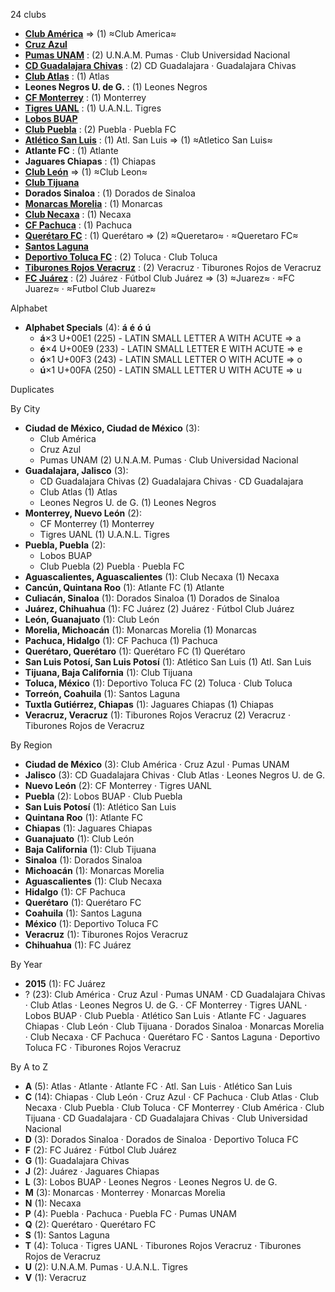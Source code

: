 24 clubs

- [**Club América**](https://en.wikipedia.org/wiki/Club_América) ⇒ (1) ≈Club America≈
- [**Cruz Azul**](https://en.wikipedia.org/wiki/Cruz_Azul)
- [**Pumas UNAM**](https://en.wikipedia.org/wiki/Club_Universidad_Nacional) : (2) U.N.A.M. Pumas · Club Universidad Nacional
- [**CD Guadalajara Chivas**](https://en.wikipedia.org/wiki/C.D._Guadalajara) : (2) CD Guadalajara · Guadalajara Chivas
- [**Club Atlas**](https://en.wikipedia.org/wiki/Club_Atlas) : (1) Atlas
- **Leones Negros U. de G.** : (1) Leones Negros
- [**CF Monterrey**](https://en.wikipedia.org/wiki/C.F._Monterrey) : (1) Monterrey
- [**Tigres UANL**](https://en.wikipedia.org/wiki/Tigres_UANL) : (1) U.A.N.L. Tigres
- [**Lobos BUAP**](https://en.wikipedia.org/wiki/Lobos_BUAP)
- [**Club Puebla**](https://en.wikipedia.org/wiki/Puebla_F.C.) : (2) Puebla · Puebla FC
- [**Atlético San Luis**](https://en.wikipedia.org/wiki/Atlético_San_Luis) : (1) Atl. San Luis ⇒ (1) ≈Atletico San Luis≈
- **Atlante FC** : (1) Atlante
- **Jaguares Chiapas** : (1) Chiapas
- [**Club León**](https://en.wikipedia.org/wiki/Club_León) ⇒ (1) ≈Club Leon≈
- [**Club Tijuana**](https://en.wikipedia.org/wiki/Club_Tijuana)
- **Dorados Sinaloa** : (1) Dorados de Sinaloa
- [**Monarcas Morelia**](https://en.wikipedia.org/wiki/Monarcas_Morelia) : (1) Monarcas
- [**Club Necaxa**](https://en.wikipedia.org/wiki/Club_Necaxa) : (1) Necaxa
- [**CF Pachuca**](https://en.wikipedia.org/wiki/C.F._Pachuca) : (1) Pachuca
- [**Querétaro FC**](https://en.wikipedia.org/wiki/Querétaro_FC) : (1) Querétaro ⇒ (2) ≈Queretaro≈ · ≈Queretaro FC≈
- [**Santos Laguna**](https://en.wikipedia.org/wiki/Santos_Laguna)
- [**Deportivo Toluca FC**](https://en.wikipedia.org/wiki/Club_Toluca) : (2) Toluca · Club Toluca
- [**Tiburones Rojos Veracruz**](https://en.wikipedia.org/wiki/Tiburones_Rojos_de_Veracruz) : (2) Veracruz · Tiburones Rojos de Veracruz
- [**FC Juárez**](https://en.wikipedia.org/wiki/FC_Juárez) : (2) Juárez · Fútbol Club Juárez ⇒ (3) ≈Juarez≈ · ≈FC Juarez≈ · ≈Futbol Club Juarez≈




Alphabet

- **Alphabet Specials** (4):  **á**  **é**  **ó**  **ú** 
  - **á**×3 U+00E1 (225) - LATIN SMALL LETTER A WITH ACUTE ⇒ a
  - **é**×4 U+00E9 (233) - LATIN SMALL LETTER E WITH ACUTE ⇒ e
  - **ó**×1 U+00F3 (243) - LATIN SMALL LETTER O WITH ACUTE ⇒ o
  - **ú**×1 U+00FA (250) - LATIN SMALL LETTER U WITH ACUTE ⇒ u




Duplicates





By City

- **Ciudad de México, Ciudad de México** (3): 
  - Club América 
  - Cruz Azul 
  - Pumas UNAM  (2) U.N.A.M. Pumas · Club Universidad Nacional
- **Guadalajara, Jalisco** (3): 
  - CD Guadalajara Chivas  (2) Guadalajara Chivas · CD Guadalajara
  - Club Atlas  (1) Atlas
  - Leones Negros U. de G.  (1) Leones Negros
- **Monterrey, Nuevo León** (2): 
  - CF Monterrey  (1) Monterrey
  - Tigres UANL  (1) U.A.N.L. Tigres
- **Puebla, Puebla** (2): 
  - Lobos BUAP 
  - Club Puebla  (2) Puebla · Puebla FC
- **Aguascalientes, Aguascalientes** (1): Club Necaxa  (1) Necaxa
- **Cancún, Quintana Roo** (1): Atlante FC  (1) Atlante
- **Culiacán, Sinaloa** (1): Dorados Sinaloa  (1) Dorados de Sinaloa
- **Juárez, Chihuahua** (1): FC Juárez  (2) Juárez · Fútbol Club Juárez
- **León, Guanajuato** (1): Club León 
- **Morelia, Michoacán** (1): Monarcas Morelia  (1) Monarcas
- **Pachuca, Hidalgo** (1): CF Pachuca  (1) Pachuca
- **Querétaro, Querétaro** (1): Querétaro FC  (1) Querétaro
- **San Luis Potosí, San Luis Potosí** (1): Atlético San Luis  (1) Atl. San Luis
- **Tijuana, Baja California** (1): Club Tijuana 
- **Toluca, México** (1): Deportivo Toluca FC  (2) Toluca · Club Toluca
- **Torreón, Coahuila** (1): Santos Laguna 
- **Tuxtla Gutiérrez, Chiapas** (1): Jaguares Chiapas  (1) Chiapas
- **Veracruz, Veracruz** (1): Tiburones Rojos Veracruz  (2) Veracruz · Tiburones Rojos de Veracruz




By Region

- **Ciudad de México** (3):   Club América · Cruz Azul · Pumas UNAM
- **Jalisco** (3):   CD Guadalajara Chivas · Club Atlas · Leones Negros U. de G.
- **Nuevo León** (2):   CF Monterrey · Tigres UANL
- **Puebla** (2):   Lobos BUAP · Club Puebla
- **San Luis Potosí** (1):   Atlético San Luis
- **Quintana Roo** (1):   Atlante FC
- **Chiapas** (1):   Jaguares Chiapas
- **Guanajuato** (1):   Club León
- **Baja California** (1):   Club Tijuana
- **Sinaloa** (1):   Dorados Sinaloa
- **Michoacán** (1):   Monarcas Morelia
- **Aguascalientes** (1):   Club Necaxa
- **Hidalgo** (1):   CF Pachuca
- **Querétaro** (1):   Querétaro FC
- **Coahuila** (1):   Santos Laguna
- **México** (1):   Deportivo Toluca FC
- **Veracruz** (1):   Tiburones Rojos Veracruz
- **Chihuahua** (1):   FC Juárez




By Year

- **2015** (1):   FC Juárez
- ? (23):   Club América · Cruz Azul · Pumas UNAM · CD Guadalajara Chivas · Club Atlas · Leones Negros U. de G. · CF Monterrey · Tigres UANL · Lobos BUAP · Club Puebla · Atlético San Luis · Atlante FC · Jaguares Chiapas · Club León · Club Tijuana · Dorados Sinaloa · Monarcas Morelia · Club Necaxa · CF Pachuca · Querétaro FC · Santos Laguna · Deportivo Toluca FC · Tiburones Rojos Veracruz






By A to Z

- **A** (5): Atlas · Atlante · Atlante FC · Atl. San Luis · Atlético San Luis
- **C** (14): Chiapas · Club León · Cruz Azul · CF Pachuca · Club Atlas · Club Necaxa · Club Puebla · Club Toluca · CF Monterrey · Club América · Club Tijuana · CD Guadalajara · CD Guadalajara Chivas · Club Universidad Nacional
- **D** (3): Dorados Sinaloa · Dorados de Sinaloa · Deportivo Toluca FC
- **F** (2): FC Juárez · Fútbol Club Juárez
- **G** (1): Guadalajara Chivas
- **J** (2): Juárez · Jaguares Chiapas
- **L** (3): Lobos BUAP · Leones Negros · Leones Negros U. de G.
- **M** (3): Monarcas · Monterrey · Monarcas Morelia
- **N** (1): Necaxa
- **P** (4): Puebla · Pachuca · Puebla FC · Pumas UNAM
- **Q** (2): Querétaro · Querétaro FC
- **S** (1): Santos Laguna
- **T** (4): Toluca · Tigres UANL · Tiburones Rojos Veracruz · Tiburones Rojos de Veracruz
- **U** (2): U.N.A.M. Pumas · U.A.N.L. Tigres
- **V** (1): Veracruz




